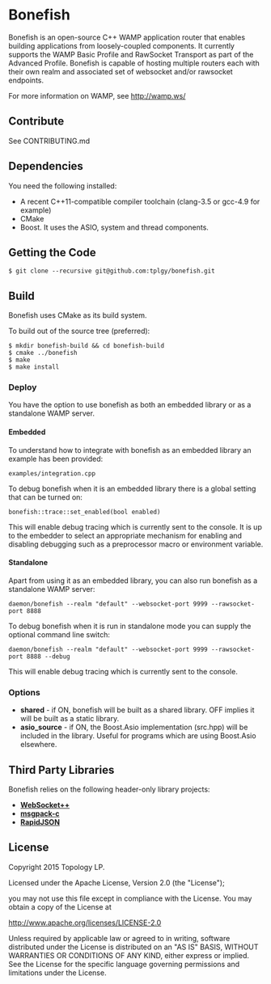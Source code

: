 Bonefish
========

Bonefish is an open-source C++ WAMP application router that enables building applications from loosely-coupled components. It currently supports the WAMP Basic Profile and RawSocket Transport as part of the Advanced Profile. Bonefish is capable of hosting multiple routers each with their own realm and associated set of websocket and/or rawsocket endpoints.

For more information on WAMP, see http://wamp.ws/

## Contribute

See CONTRIBUTING.md

## Dependencies

You need the following installed:

- A recent C++11-compatible compiler toolchain (clang-3.5 or gcc-4.9 for example)
- CMake
- Boost. It uses the ASIO, system and thread components.

## Getting the Code

```
$ git clone --recursive git@github.com:tplgy/bonefish.git
```

## Build

Bonefish uses CMake as its build system.

To build out of the source tree (preferred):

```
$ mkdir bonefish-build && cd bonefish-build
$ cmake ../bonefish
$ make
$ make install
```

### Deploy

You have the option to use bonefish as both an embedded library or as a standalone WAMP server.

#### Embedded

To understand how to integrate with bonefish as an embedded library an example has been provided:

```
examples/integration.cpp
```

To debug bonefish when it is an embedded library there is a global setting that can be turned on:

```
bonefish::trace::set_enabled(bool enabled)
```

This will enable debug tracing which is currently sent to the console. It is up to the embedder to select an appropriate mechanism for enabling and disabling debugging such as a preprocessor macro or environment variable.

#### Standalone
Apart from using it as an embedded library, you can also run bonefish as a standalone WAMP server:

```
daemon/bonefish --realm "default" --websocket-port 9999 --rawsocket-port 8888
```

To debug bonefish when it is run in standalone mode you can supply the optional command line switch:

```
daemon/bonefish --realm "default" --websocket-port 9999 --rawsocket-port 8888 --debug
```

This will enable debug tracing which is currently sent to the console.

### Options

- **shared** - if ON, bonefish will be built as a shared library. OFF implies it will be built as a static library.
- **asio_source** - if ON, the Boost.Asio implementation (src.hpp) will be included in the library. Useful for programs which are using Boost.Asio elsewhere.

## Third Party Libraries

Bonefish relies on the following header-only library projects:

- [**WebSocket++**](https://github.com/zaphoyd/websocketpp)
- [**msgpack-c**](https://github.com/msgpack/msgpack-c)
- [**RapidJSON**](https://github.com/miloyip/rapidjson)

## License

Copyright 2015 Topology LP.

Licensed under the Apache License, Version 2.0 (the "License");

you may not use this file except in compliance with the License.
You may obtain a copy of the License at

   http://www.apache.org/licenses/LICENSE-2.0

Unless required by applicable law or agreed to in writing, software
distributed under the License is distributed on an "AS IS" BASIS,
WITHOUT WARRANTIES OR CONDITIONS OF ANY KIND, either express or implied.
See the License for the specific language governing permissions and
limitations under the License.

